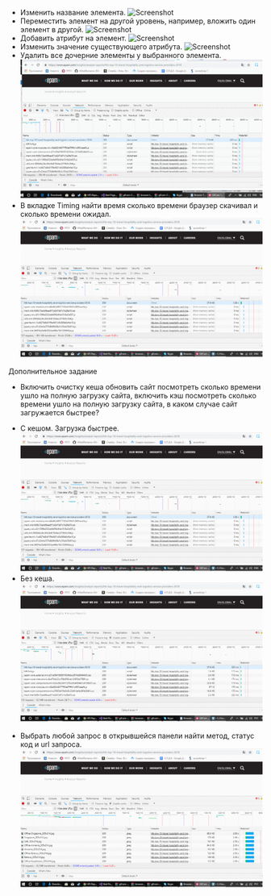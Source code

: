 * Изменить название элемента.
![Screenshot](task-part.gif)
* Переместить элемент на другой уровень, например, вложить один элемент в другой.
![Screenshot](task-part2.gif)
* Добавить атрибут на элемент.
![Screenshot](task-part3.gif)
* Изменить значение существующего атрибута.
![Screenshot](task-part4.gif)
* Удалить все дочерние элементы у выбранного элемента.
![Screenshot](task-part5.gif)
* В вкладке Timing найти время сколько времени браузер скачивал и сколько времени ожидал.
![Screenshot](task-part6.gif)

Дополнительное задание


* Включить очистку кеша обновить сайт посмотреть сколько времени ушло на полную загрузку сайта, включить кэш посмотреть сколько времени ушло на полную загрузку сайта, в каком случае сайт загружается быстрее?
- С кешом. Загрузка быстрее.
![Screenshot](task-part7.gif)
- Без кеша.
![Screenshot](task-part7-2.gif)

* Выбрать любой запрос в открывшейся панели найти метод, статус код и url запроса.
![Screenshot](task-part8.gif)